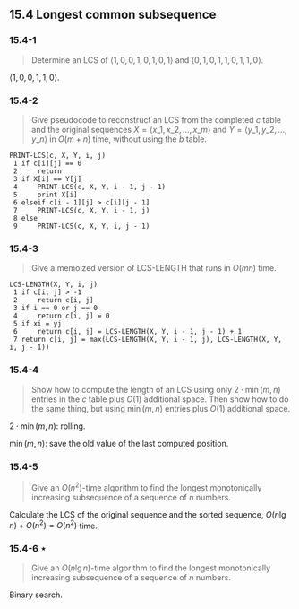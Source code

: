 ## 15.4 Longest common subsequence

### 15.4-1

> Determine an LCS of $\langle 1, 0, 0, 1, 0, 1, 0, 1\rangle$ and $\langle 0, 1, 0, 1, 1, 0, 1, 1, 0\rangle$.

$\langle 1, 0, 0, 1, 1, 0 \rangle$.

### 15.4-2

> Give pseudocode to reconstruct an LCS from the completed $c$ table and the original sequences $X = \langle x\_1, x\_2, \dots, x\_m \rangle$ and $Y = \langle y\_1, y\_2, \dots, y\_n\rangle$ in $O(m + n)$ time, without using the $b$ table.

```
PRINT-LCS(c, X, Y, i, j)
 1 if c[i][j] == 0
 2     return
 3 if X[i] == Y[j]
 4     PRINT-LCS(c, X, Y, i - 1, j - 1)
 5     print X[i]
 6 elseif c[i - 1][j] > c[i][j - 1]
 7     PRINT-LCS(c, X, Y, i - 1, j)
 8 else
 9     PRINT-LCS(c, X, Y, i, j - 1)
```

### 15.4-3

> Give a memoized version of LCS-LENGTH that runs in $O(mn)$ time.

```
LCS-LENGTH(X, Y, i, j)
 1 if c[i, j] > -1
 2     return c[i, j]
 3 if i == 0 or j == 0
 4     return c[i, j] = 0
 5 if xi = yj
 6     return c[i, j] = LCS-LENGTH(X, Y, i - 1, j - 1) + 1
 7 return c[i, j] = max(LCS-LENGTH(X, Y, i - 1, j), LCS-LENGTH(X, Y, i, j - 1))
```

### 15.4-4

> Show how to compute the length of an LCS using only $2 \cdot \min(m, n)$ entries in the $c$ table plus $O(1)$ additional space. Then show how to do the same thing, but using $\min(m, n)$ entries plus $O(1)$ additional space.

$2 \cdot \min(m, n)$: rolling.

$\min(m, n)$: save the old value of the last computed position.

### 15.4-5

> Give an $O(n^2)$-time algorithm to find the longest monotonically increasing subsequence of a sequence of $n$ numbers.

Calculate the LCS of the original sequence and the sorted sequence, $O(n \lg n) + O(n^2)=O(n^2)$ time.

### 15.4-6 $\star$

> Give an $O(n \lg n)$-time algorithm to find the longest monotonically increasing subsequence of a sequence of $n$ numbers.

Binary search.

